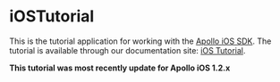 # iOSTutorial

This is the tutorial application for working with the [Apollo iOS SDK](https://github.com/apollographql/apollo-ios). The tutorial is available through our documentation site: [iOS Tutorial](https://www.apollographql.com/docs/ios/tutorial/tutorial-introduction).

**This tutorial was most recently update for Apollo iOS 1.2.x**
